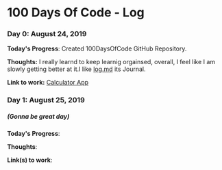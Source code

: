 # 100 Days Of Code - Log

### Day 0: August 24, 2019

**Today's Progress**: Created 100DaysOfCode GitHub Repository.

**Thoughts:** I really learnd to keep learnig orgainsed, overall, I feel like I am slowly getting better at it.I like  [log.md](log.md) its Journal.

**Link to work:** [Calculator App](http://www.example.com)

### Day 1: August 25, 2019 
##### (Gonna be great day)

**Today's Progress**:

**Thoughts**: 

**Link(s) to work**:


